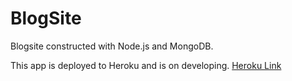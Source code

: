 # BlogSite
Blogsite constructed with Node.js and MongoDB.

This app is deployed to Heroku and is on developing.
[Heroku Link](https://cat-ocean.herokuapp.com/)
